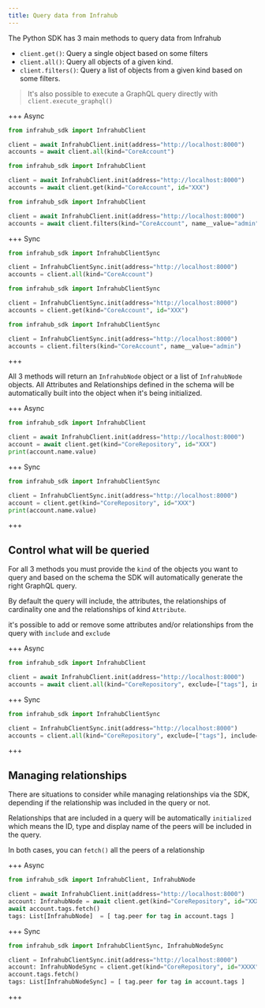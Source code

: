 ```yaml
---
title: Query data from Infrahub
---
```


The Python SDK has 3 main methods to query data from Infrahub

- `client.get()`: Query a single object based on some filters
- `client.all()`: Query all objects of a given kind.
- `client.filters()`: Query a list of objects from a given kind based on some filters.

> It's also possible to execute a GraphQL query directly with `client.execute_graphql()`

+++ Async

```python
from infrahub_sdk import InfrahubClient

client = await InfrahubClient.init(address="http://localhost:8000")
accounts = await client.all(kind="CoreAccount")
```

```python
from infrahub_sdk import InfrahubClient

client = await InfrahubClient.init(address="http://localhost:8000")
accounts = await client.get(kind="CoreAccount", id="XXX")
```

```python
from infrahub_sdk import InfrahubClient

client = await InfrahubClient.init(address="http://localhost:8000")
accounts = await client.filters(kind="CoreAccount", name__value="admin")
```

+++ Sync

```python
from infrahub_sdk import InfrahubClientSync

client = InfrahubClientSync.init(address="http://localhost:8000")
accounts = client.all(kind="CoreAccount")
```

```python
from infrahub_sdk import InfrahubClientSync

client = InfrahubClientSync.init(address="http://localhost:8000")
accounts = client.get(kind="CoreAccount", id="XXX")
```

```python
from infrahub_sdk import InfrahubClientSync

client = InfrahubClientSync.init(address="http://localhost:8000")
accounts = client.filters(kind="CoreAccount", name__value="admin")
```

+++

All 3 methods will return an `InfrahubNode` object or a list of `InfrahubNode` objects.
All Attributes and Relationships defined in the schema will be automatically built into the object when it's being initialized.

+++ Async

```python
from infrahub_sdk import InfrahubClient

client = await InfrahubClient.init(address="http://localhost:8000")
account = await client.get(kind="CoreRepository", id="XXX")
print(account.name.value)
```

+++ Sync

```python
from infrahub_sdk import InfrahubClientSync

client = InfrahubClientSync.init(address="http://localhost:8000")
account = client.get(kind="CoreRepository", id="XXX")
print(account.name.value)
```

+++

## Control what will be queried

For all 3 methods you must provide the `kind` of the objects you want to query and based on the schema the SDK will automatically generate the right GraphQL query.

By default the query will include, the attributes, the relationships of cardinality one and the relationships of kind `Attribute`.

it's possible to add or remove some attributes and/or relationships from the query with `include` and `exclude`

+++ Async

```python
from infrahub_sdk import InfrahubClient

client = await InfrahubClient.init(address="http://localhost:8000")
accounts = await client.all(kind="CoreRepository", exclude=["tags"], include=["queries"])
```

+++ Sync

```python
from infrahub_sdk import InfrahubClientSync

client = InfrahubClientSync.init(address="http://localhost:8000")
accounts = client.all(kind="CoreRepository", exclude=["tags"], include=["queries"])
```

+++

## Managing relationships

There are situations to consider while managing relationships via the SDK, depending if the relationship was included in the query or not.

Relationships that are included in a query will be automatically `initialized` which means the ID, type and display name of the peers will be included in the query.

In both cases, you can `fetch()` all the peers of a relationship

+++ Async

```python
from infrahub_sdk import InfrahubClient, InfrahubNode

client = await InfrahubClient.init(address="http://localhost:8000")
account: InfrahubNode = await client.get(kind="CoreRepository", id="XXXX")
await account.tags.fetch()
tags: List[InfrahubNode]  = [ tag.peer for tag in account.tags ]
```

+++ Sync

```python
from infrahub_sdk import InfrahubClientSync, InfrahubNodeSync

client = InfrahubClientSync.init(address="http://localhost:8000")
account: InfrahubNodeSync = client.get(kind="CoreRepository", id="XXXX")
account.tags.fetch()
tags: List[InfrahubNodeSync] = [ tag.peer for tag in account.tags ]
```

+++
